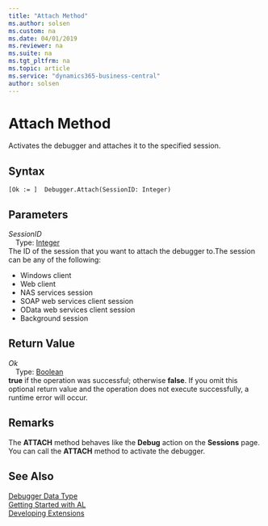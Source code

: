 ```yaml
---
title: "Attach Method"
ms.author: solsen
ms.custom: na
ms.date: 04/01/2019
ms.reviewer: na
ms.suite: na
ms.tgt_pltfrm: na
ms.topic: article
ms.service: "dynamics365-business-central"
author: solsen
---
```

[//]: # (START>DO_NOT_EDIT)
[//]: # (IMPORTANT:Do not edit any of the content between here and the END>DO_NOT_EDIT.)
[//]: # (Any modifications should be made in the .xml files in the ModernDev repo.)
# Attach Method
Activates the debugger and attaches it to the specified session.


## Syntax
```
[Ok := ]  Debugger.Attach(SessionID: Integer)
```
## Parameters
*SessionID*  
&emsp;Type: [Integer](../integer/integer-data-type.md)  
The ID of the session that you want to attach the debugger to.The session can be any of the following:
-   Windows client
-   Web client
-   NAS services session
-   SOAP web services client session
-   OData web services client session
-   Background session
        


## Return Value
*Ok*  
&emsp;Type: [Boolean](../boolean/boolean-data-type.md)  
**true** if the operation was successful; otherwise **false**.  If you omit this optional return value and the operation does not execute successfully, a runtime error will occur.    


[//]: # (IMPORTANT: END>DO_NOT_EDIT)

## Remarks 
The **ATTACH** method behaves like the **Debug** action on the **Sessions** page.
You can call the **ATTACH** method to activate the debugger.

## See Also
[Debugger Data Type](debugger-data-type.md)  
[Getting Started with AL](../../devenv-get-started.md)  
[Developing Extensions](../../devenv-dev-overview.md)